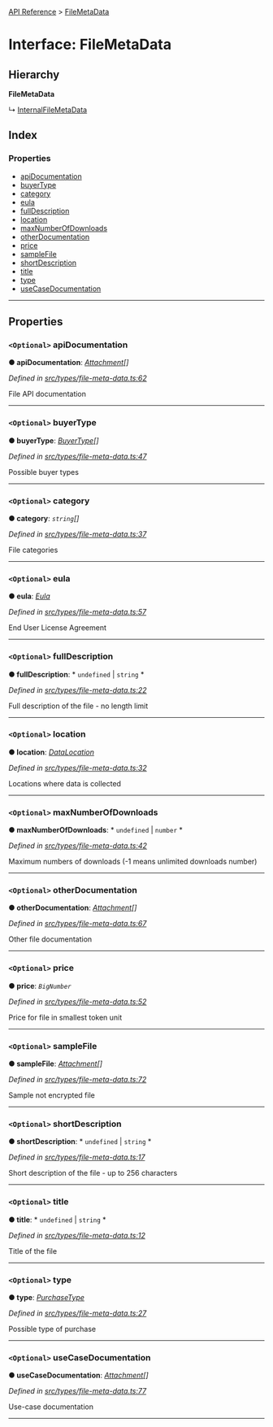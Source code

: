 [API Reference](../README.md) > [FileMetaData](../interfaces/filemetadata.md)

# Interface: FileMetaData

## Hierarchy

**FileMetaData**

↳  [InternalFileMetaData](internalfilemetadata.md)

## Index

### Properties

* [apiDocumentation](filemetadata.md#apidocumentation)
* [buyerType](filemetadata.md#buyertype)
* [category](filemetadata.md#category)
* [eula](filemetadata.md#eula)
* [fullDescription](filemetadata.md#fulldescription)
* [location](filemetadata.md#location)
* [maxNumberOfDownloads](filemetadata.md#maxnumberofdownloads)
* [otherDocumentation](filemetadata.md#otherdocumentation)
* [price](filemetadata.md#price)
* [sampleFile](filemetadata.md#samplefile)
* [shortDescription](filemetadata.md#shortdescription)
* [title](filemetadata.md#title)
* [type](filemetadata.md#type)
* [useCaseDocumentation](filemetadata.md#usecasedocumentation)

---

## Properties

<a id="apidocumentation"></a>

### `<Optional>` apiDocumentation

**● apiDocumentation**: *[Attachment](attachment.md)[]*

*Defined in [src/types/file-meta-data.ts:62](https://github.com/repux/repux-lib/blob/7e923cd/src/types/file-meta-data.ts#L62)*

File API documentation

___
<a id="buyertype"></a>

### `<Optional>` buyerType

**● buyerType**: *[BuyerType](../enums/buyertype.md)[]*

*Defined in [src/types/file-meta-data.ts:47](https://github.com/repux/repux-lib/blob/7e923cd/src/types/file-meta-data.ts#L47)*

Possible buyer types

___
<a id="category"></a>

### `<Optional>` category

**● category**: *`string`[]*

*Defined in [src/types/file-meta-data.ts:37](https://github.com/repux/repux-lib/blob/7e923cd/src/types/file-meta-data.ts#L37)*

File categories

___
<a id="eula"></a>

### `<Optional>` eula

**● eula**: *[Eula](eula.md)*

*Defined in [src/types/file-meta-data.ts:57](https://github.com/repux/repux-lib/blob/7e923cd/src/types/file-meta-data.ts#L57)*

End User License Agreement

___
<a id="fulldescription"></a>

### `<Optional>` fullDescription

**● fullDescription**: * `undefined` &#124; `string`
*

*Defined in [src/types/file-meta-data.ts:22](https://github.com/repux/repux-lib/blob/7e923cd/src/types/file-meta-data.ts#L22)*

Full description of the file - no length limit

___
<a id="location"></a>

### `<Optional>` location

**● location**: *[DataLocation](datalocation.md)*

*Defined in [src/types/file-meta-data.ts:32](https://github.com/repux/repux-lib/blob/7e923cd/src/types/file-meta-data.ts#L32)*

Locations where data is collected

___
<a id="maxnumberofdownloads"></a>

### `<Optional>` maxNumberOfDownloads

**● maxNumberOfDownloads**: * `undefined` &#124; `number`
*

*Defined in [src/types/file-meta-data.ts:42](https://github.com/repux/repux-lib/blob/7e923cd/src/types/file-meta-data.ts#L42)*

Maximum numbers of downloads (-1 means unlimited downloads number)

___
<a id="otherdocumentation"></a>

### `<Optional>` otherDocumentation

**● otherDocumentation**: *[Attachment](attachment.md)[]*

*Defined in [src/types/file-meta-data.ts:67](https://github.com/repux/repux-lib/blob/7e923cd/src/types/file-meta-data.ts#L67)*

Other file documentation

___
<a id="price"></a>

### `<Optional>` price

**● price**: *`BigNumber`*

*Defined in [src/types/file-meta-data.ts:52](https://github.com/repux/repux-lib/blob/7e923cd/src/types/file-meta-data.ts#L52)*

Price for file in smallest token unit

___
<a id="samplefile"></a>

### `<Optional>` sampleFile

**● sampleFile**: *[Attachment](attachment.md)[]*

*Defined in [src/types/file-meta-data.ts:72](https://github.com/repux/repux-lib/blob/7e923cd/src/types/file-meta-data.ts#L72)*

Sample not encrypted file

___
<a id="shortdescription"></a>

### `<Optional>` shortDescription

**● shortDescription**: * `undefined` &#124; `string`
*

*Defined in [src/types/file-meta-data.ts:17](https://github.com/repux/repux-lib/blob/7e923cd/src/types/file-meta-data.ts#L17)*

Short description of the file - up to 256 characters

___
<a id="title"></a>

### `<Optional>` title

**● title**: * `undefined` &#124; `string`
*

*Defined in [src/types/file-meta-data.ts:12](https://github.com/repux/repux-lib/blob/7e923cd/src/types/file-meta-data.ts#L12)*

Title of the file

___
<a id="type"></a>

### `<Optional>` type

**● type**: *[PurchaseType](../enums/purchasetype.md)*

*Defined in [src/types/file-meta-data.ts:27](https://github.com/repux/repux-lib/blob/7e923cd/src/types/file-meta-data.ts#L27)*

Possible type of purchase

___
<a id="usecasedocumentation"></a>

### `<Optional>` useCaseDocumentation

**● useCaseDocumentation**: *[Attachment](attachment.md)[]*

*Defined in [src/types/file-meta-data.ts:77](https://github.com/repux/repux-lib/blob/7e923cd/src/types/file-meta-data.ts#L77)*

Use-case documentation

___

